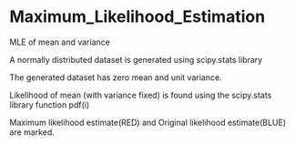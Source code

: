 # Maximum_Likelihood_Estimation
MLE of mean and variance

A normally distributed dataset is generated using scipy.stats library 

The generated dataset has zero mean and unit variance.

Likelihood of mean (with variance fixed) is found using the scipy.stats library function pdf(i)

Maximum likelihood estimate(RED) and Original likelihood estimate(BLUE) are marked.
